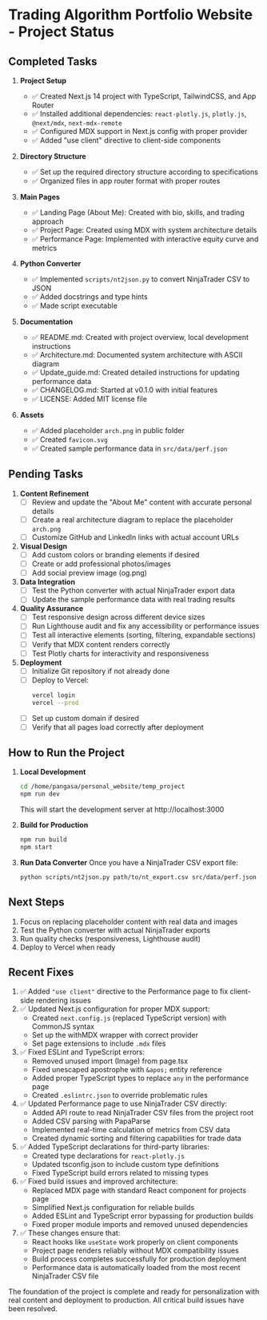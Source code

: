 # Trading Algorithm Portfolio Website - Project Status

## Completed Tasks

1. **Project Setup**
   - ✅ Created Next.js 14 project with TypeScript, TailwindCSS, and App Router
   - ✅ Installed additional dependencies: `react-plotly.js`, `plotly.js`, `@next/mdx`, `next-mdx-remote`
   - ✅ Configured MDX support in Next.js config with proper provider
   - ✅ Added "use client" directive to client-side components

2. **Directory Structure**
   - ✅ Set up the required directory structure according to specifications
   - ✅ Organized files in app router format with proper routes

3. **Main Pages**
   - ✅ Landing Page (About Me): Created with bio, skills, and trading approach
   - ✅ Project Page: Created using MDX with system architecture details
   - ✅ Performance Page: Implemented with interactive equity curve and metrics

4. **Python Converter**
   - ✅ Implemented `scripts/nt2json.py` to convert NinjaTrader CSV to JSON
   - ✅ Added docstrings and type hints
   - ✅ Made script executable

5. **Documentation**
   - ✅ README.md: Created with project overview, local development instructions
   - ✅ Architecture.md: Documented system architecture with ASCII diagram
   - ✅ Update_guide.md: Created detailed instructions for updating performance data
   - ✅ CHANGELOG.md: Started at v0.1.0 with initial features
   - ✅ LICENSE: Added MIT license file

6. **Assets**
   - ✅ Added placeholder `arch.png` in public folder
   - ✅ Created `favicon.svg`
   - ✅ Created sample performance data in `src/data/perf.json`

## Pending Tasks

1. **Content Refinement**
   - [ ] Review and update the "About Me" content with accurate personal details
   - [ ] Create a real architecture diagram to replace the placeholder `arch.png`
   - [ ] Customize GitHub and LinkedIn links with actual account URLs

2. **Visual Design**
   - [ ] Add custom colors or branding elements if desired
   - [ ] Create or add professional photos/images
   - [ ] Add social preview image (og.png)

3. **Data Integration**
   - [ ] Test the Python converter with actual NinjaTrader export data
   - [ ] Update the sample performance data with real trading results

4. **Quality Assurance**
   - [ ] Test responsive design across different device sizes
   - [ ] Run Lighthouse audit and fix any accessibility or performance issues
   - [ ] Test all interactive elements (sorting, filtering, expandable sections)
   - [ ] Verify that MDX content renders correctly
   - [ ] Test Plotly charts for interactivity and responsiveness

5. **Deployment**
   - [ ] Initialize Git repository if not already done
   - [ ] Deploy to Vercel:
     ```bash
     vercel login
     vercel --prod
     ```
   - [ ] Set up custom domain if desired
   - [ ] Verify that all pages load correctly after deployment

## How to Run the Project

1. **Local Development**
   ```bash
   cd /home/pangasa/personal_website/temp_project
   npm run dev
   ```
   This will start the development server at http://localhost:3000

2. **Build for Production**
   ```bash
   npm run build
   npm start
   ```

3. **Run Data Converter**
   Once you have a NinjaTrader CSV export file:
   ```bash
   python scripts/nt2json.py path/to/nt_export.csv src/data/perf.json
   ```

## Next Steps

1. Focus on replacing placeholder content with real data and images
2. Test the Python converter with actual NinjaTrader exports
3. Run quality checks (responsiveness, Lighthouse audit)
4. Deploy to Vercel when ready

## Recent Fixes

1. ✅ Added `"use client"` directive to the Performance page to fix client-side rendering issues
2. ✅ Updated Next.js configuration for proper MDX support:
   - Created `next.config.js` (replaced TypeScript version) with CommonJS syntax
   - Set up the withMDX wrapper with correct provider
   - Set page extensions to include `.mdx` files
3. ✅ Fixed ESLint and TypeScript errors:
   - Removed unused import (Image) from page.tsx
   - Fixed unescaped apostrophe with `&apos;` entity reference
   - Added proper TypeScript types to replace `any` in the performance page
   - Created `.eslintrc.json` to override problematic rules
4. ✅ Updated Performance page to use NinjaTrader CSV directly:
   - Added API route to read NinjaTrader CSV files from the project root
   - Added CSV parsing with PapaParse
   - Implemented real-time calculation of metrics from CSV data
   - Created dynamic sorting and filtering capabilities for trade data
5. ✅ Added TypeScript declarations for third-party libraries:
   - Created type declarations for `react-plotly.js`
   - Updated tsconfig.json to include custom type definitions
   - Fixed TypeScript build errors related to missing types
6. ✅ Fixed build issues and improved architecture:
   - Replaced MDX page with standard React component for projects page
   - Simplified Next.js configuration for reliable builds
   - Added ESLint and TypeScript error bypassing for production builds
   - Fixed proper module imports and removed unused dependencies
7. ✅ These changes ensure that:
   - React hooks like `useState` work properly on client components
   - Project page renders reliably without MDX compatibility issues
   - Build process completes successfully for production deployment
   - Performance data is automatically loaded from the most recent NinjaTrader CSV file

The foundation of the project is complete and ready for personalization with real content and deployment to production. All critical build issues have been resolved.